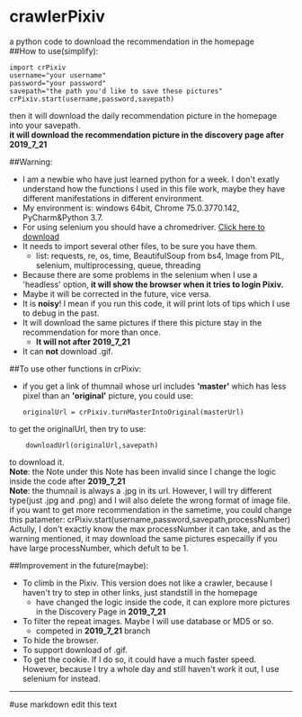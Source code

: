 # crawlerPixiv
a python code to download the recommendation in the homepage  
##How to use(simplify):  

    import crPixiv  
    username="your username"  
    password="your password"  
    savepath="the path you'd like to save these pictures"  
    crPixiv.start(username,password,savepath)
  
then it will download the daily recommendation picture in the homepage into your savepath.  
**it will download the recommendation picture in the discovery page after __2019_7_21__**

##Warning:
  - I am a newbie who have just learned python for a week. I don't exatly understand how the functions I used in this file work, maybe they have different manifestations in different environment.  
  - My environment is: windows 64bit, Chrome 75.0.3770.142, PyCharm&Python 3.7.
  - For using selenium you should have a chromedriver. [Click here to download](https://sites.google.com/a/chromium.org/chromedriver/downloads)
  - It needs to import several other files, to be sure you have them.
     - list: requests, re, os, time, BeautifulSoup from bs4, Image from PIL, selenium, multiprocessing, queue, threading
  - Because there are some problems in the selenium when I use a 'headless' option, **it will show the browser when it tries to login Pixiv.**
  - Maybe it will be corrected in the future, vice versa.
  - It is **noisy**! I mean if you run this code, it will print lots of tips which I use to debug in the past.
  - It will download the same pictures if there this picture stay in the recommendation for more than once.
    - __It will not after 2019_7_21__
  - It can **not** download .gif.
  
##To use other functions in crPixiv:
  - if you get a link of thumnail whose url includes __'master'__ which has less pixel than an __'original'__ picture, you could use:

        originalUrl = crPixiv.turnMasterIntoOriginal(masterUrl)
   
   to get the originalUrl, then try to use:

        downloadUrl(originalUrl,savepath)
    
   to download it.  
   __Note__: the Note under this Note has been invalid since I change the logic inside the code after __2019_7_21__  
   __Note__: the thumnail is always a .jpg in its url. However, I will try different type(just .jpg and .png) and I will also delete the wrong format of image file.
  if you want to get more recommendation in the sametime, you could change this patameter:
    crPixiv.start(username,password,savepath,processNumber)
   Actully, I don't exactly know the max processNumber it can take, and as the warning mentioned, it may download the same pictures especailly if you have large processNumber, which defult to be 1.
   
##Improvement in the future(maybe):
  - To climb in the Pixiv. This version does not like a crawler, because I haven't try to step in other links, just standstill in the homepage
    - have changed the logic inside the code, it can explore more pictures in the Discovery Page in __2019_7_21__
  - To filter the repeat images. Maybe I will use database or MD5 or so.  
    -  competed in __2019_7_21__ branch
  - To hide the browser. 
  - To support download of .gif.
  - To get the cookie. If I do so, it could have a much faster speed. However, because I try a whole day and still haven't work it out, I use selenium for instead.
  
---
#use markdown edit this text

